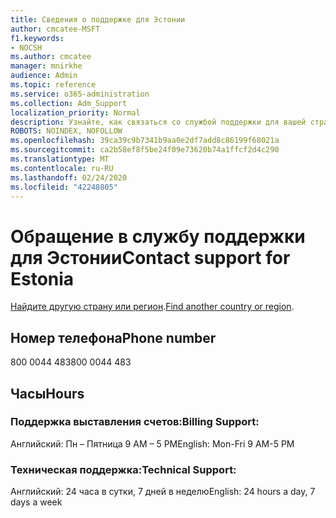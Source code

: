 ```yaml
---
title: Сведения о поддержке для Эстонии
author: cmcatee-MSFT
f1.keywords:
- NOCSH
ms.author: cmcatee
manager: mnirkhe
audience: Admin
ms.topic: reference
ms.service: o365-administration
ms.collection: Adm_Support
localization_priority: Normal
description: Узнайте, как связаться со службой поддержки для вашей страны или региона.
ROBOTS: NOINDEX, NOFOLLOW
ms.openlocfilehash: 39ca39c9b7341b9aa0e2df7add8c86199f68021a
ms.sourcegitcommit: ca2b58ef8f5be24f09e73620b74a1ffcf2d4c290
ms.translationtype: MT
ms.contentlocale: ru-RU
ms.lasthandoff: 02/24/2020
ms.locfileid: "42248805"
---
```

# <a name="contact-support-for-estonia"></a><span data-ttu-id="f2990-103">Обращение в службу поддержки для Эстонии</span><span class="sxs-lookup"><span data-stu-id="f2990-103">Contact support for Estonia</span></span>

<span data-ttu-id="f2990-104">[Найдите другую страну или регион](../contact-support-for-business-products.md).</span><span class="sxs-lookup"><span data-stu-id="f2990-104">[Find another country or region](../contact-support-for-business-products.md).</span></span>

## <a name="phone-number"></a><span data-ttu-id="f2990-105">Номер телефона</span><span class="sxs-lookup"><span data-stu-id="f2990-105">Phone number</span></span>
<span data-ttu-id="f2990-106">800 0044 483</span><span class="sxs-lookup"><span data-stu-id="f2990-106">800 0044 483</span></span>

## <a name="hours"></a><span data-ttu-id="f2990-107">Часы</span><span class="sxs-lookup"><span data-stu-id="f2990-107">Hours</span></span>
### <a name="billing-support"></a><span data-ttu-id="f2990-108">Поддержка выставления счетов:</span><span class="sxs-lookup"><span data-stu-id="f2990-108">Billing Support:</span></span>

<span data-ttu-id="f2990-109">Английский: Пн – Пятница 9 AM – 5 PM</span><span class="sxs-lookup"><span data-stu-id="f2990-109">English: Mon-Fri 9 AM-5 PM</span></span>

### <a name="technical-support"></a><span data-ttu-id="f2990-110">Техническая поддержка:</span><span class="sxs-lookup"><span data-stu-id="f2990-110">Technical Support:</span></span>

<span data-ttu-id="f2990-111">Английский: 24 часа в сутки, 7 дней в неделю</span><span class="sxs-lookup"><span data-stu-id="f2990-111">English: 24 hours a day, 7 days a week</span></span>